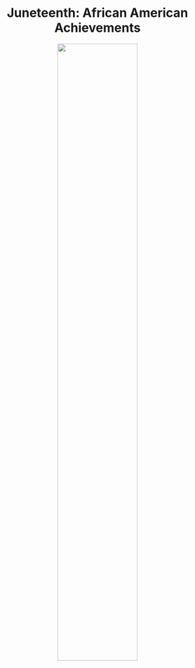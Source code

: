 <h1 align="center"> Juneteenth: African American Achievements </h1>

<p align="center">
  <img src="https://github.com/nrennie/tidytuesday/blob/main/2022/2022-06-21/20220621.png?raw=true" width="60%">
</p>